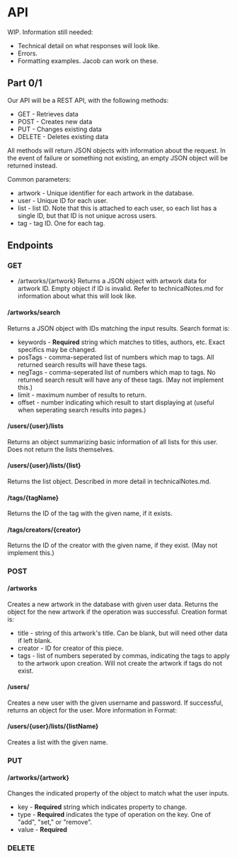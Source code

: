 # API

WIP. Information still needed:

- Technical detail on what responses will look like.
- Errors.
- Formatting examples.
Jacob can work on these.

## Part 0/1

Our API will be a REST API, with the following methods:

- GET - Retrieves data
- POST - Creates new data
- PUT - Changes existing data
- DELETE - Deletes existing data

All methods will return JSON objects with information about the request. In the event of failure or something not existing, an empty JSON object will be returned instead.

Common parameters:
- artwork - Unique identifier for each artwork in the database.
- user - Unique ID for each user.
- list - list ID. Note that this is attached to each user, so each list has a single ID, but that ID is not unique across users.
- tag - tag ID. One for each tag.


## Endpoints


### GET


- /artworks/{artwork}
Returns a JSON object with artwork data for artwork ID. Empty object if ID is invalid.
Refer to technicalNotes.md for information about what this will look like.

#### /artworks/search
Returns a JSON object with IDs matching the input results. Search format is:
- keywords - **Required** string which matches to titles, authors, etc. Exact specifics may be changed.
- posTags - comma-seperated list of numbers which map to tags. All returned search results will have these tags.
- negTags - comma-seperated list of numbers which map to tags. No returned search result will have any of these tags. (May not implement this.)
- limit - maximum number of results to return.
- offset - number indicating which result to start displaying at (useful when seperating search results into pages.)

#### /users/{user}/lists
Returns an object summarizing basic information of all lists for this user. Does not return the lists themselves.

#### /users/{user}/lists/{list}
Returns the list object. Described in more detail in technicalNotes.md.

#### /tags/{tagName}
Returns the ID of the tag with the given name, if it exists.

#### /tags/creators/{creator}
Returns the ID of the creator with the given name, if they exist. (May not implement this.)


### POST


#### /artworks
Creates a new artwork in the database with given user data. Returns the object for the new artwork if the operation was successful. Creation format is:
  - title - string of this artwork's title. Can be blank, but will need other data if left blank.
  - creator - ID for creator of this piece.
  - tags - list of numbers seperated by commas, indicating the tags to apply to the artwork upon creation. Will not create the artwork if tags do not exist.

#### /users/
Creates a new user with the given username and password. If successful, returns an object for the user. More information in 
Format:


#### /users/{user}/lists/{listName}
Creates a list with the given name. 

### PUT

#### /artworks/{artwork}
Changes the indicated property of the object to match what the user inputs.
  - key - **Required** string which indicates property to change.
  - type - **Required** indicates the type of operation on the key. One of "add", "set," or "remove". 
  - value - **Required** 


### DELETE